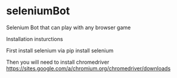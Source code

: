 # seleniumBot
Selenium Bot that can play with any browser game

Installation insturctions

First install selenium via pip install selenium

Then you will need to install chromedriver https://sites.google.com/a/chromium.org/chromedriver/downloads
